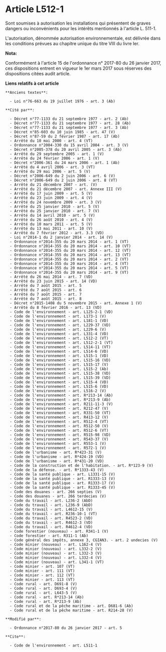 # Article L512-1

Sont soumises à autorisation les installations qui présentent de graves dangers ou inconvénients pour les intérêts mentionnés
à l'article L. 511-1.

L'autorisation, dénommée autorisation environnementale, est délivrée dans les conditions prévues au chapitre unique du titre
VIII du livre Ier.

**Nota:**

Conformément à l'article 15 de l'ordonnance n° 2017-80 du 26 janvier 2017, ces dispositions entrent en vigueur le 1er mars
2017 sous réserves des dispositions citées audit article.

**Liens relatifs à cet article**

	**Anciens textes**:

	  - Loi n°76-663 du 19 juillet 1976 - art. 3 (Ab)

	**Cité par**:

	  - Décret n°77-1133 du 21 septembre 1977 - art. 2 (Ab)
	  - Décret n°77-1133 du 21 septembre 1977 - art. 28 (Ab)
	  - Décret n°77-1133 du 21 septembre 1977 - art. 3 (Ab)
	  - Décret n°85-603 du 10 juin 1985 - art. 47 (V)
	  - Décret n°87-59 du 2 février 1987 - art. 17 (Ab)
	  - Arrêté du 10 mai 2000 - art. 4 (VT)
	  - Ordonnance n°2004-330 du 15 avril 2004 - art. 3 (V)
	  - Décret n°2005-378 du 20 avril 2005 - art. 3 (Ab)
	  - Arrêté du 29 septembre 2005 - art. 1 (V)
	  - Arrêté du 24 février 2006 - art. 1 (V)
	  - Décret n°2006-361 du 24 mars 2006 - art. 1 (Ab)
	  - Arrêté du 4 avril 2006 - art. 3 (VT)
	  - Arrêté du 29 mai 2006 - art. 5 (V)
	  - Décret n°2006-649 du 2 juin 2006 - art. 6 (V)
	  - Décret n°2006-649 du 2 juin 2006 - art. 8 (VT)
	  - Arrêté du 21 décembre 2007 - art. (V)
	  - Arrêté du 21 décembre 2007 - art. Annexe III (V)
	  - Arrêté du 17 juin 2009 - art. 5 (V)
	  - Arrêté du 23 juin 2009 - art. 4 (V)
	  - Arrêté du 24 novembre 2009 - art. 3 (V)
	  - Arrêté du 25 janvier 2010 - art. 5 (V)
	  - Arrêté du 25 janvier 2010 - art. 7 (V)
	  - Arrêté du 14 avril 2010 - art. 5 (V)
	  - Arrêté du 26 août 2010 - art. 4 (V)
	  - Arrêté du 10 mars 2011 - art. 5 (V)
	  - Arrêté du 13 mai 2011 - art. 10 (V)
	  - Arrêté du 7 février 2012 - art. 3.3 (VD)
	  - Loi n°2014-1 du 2 janvier 2014 - art. 14 (V)
	  - Ordonnance n°2014-355 du 20 mars 2014 - art. 1 (VT)
	  - Ordonnance n°2014-355 du 20 mars 2014 - art. 10 (VT)
	  - Ordonnance n°2014-355 du 20 mars 2014 - art. 12 (VT)
	  - Ordonnance n°2014-355 du 20 mars 2014 - art. 13 (VT)
	  - Ordonnance n°2014-355 du 20 mars 2014 - art. 2 (VT)
	  - Ordonnance n°2014-355 du 20 mars 2014 - art. 4 (VT)
	  - Ordonnance n°2014-355 du 20 mars 2014 - art. 5 (VT)
	  - Ordonnance n°2014-355 du 20 mars 2014 - art. 9 (VT)
	  - Arrêté du 26 mai 2014 - art. 7 (VD)
	  - Arrêté du 23 juin 2015 - art. 14 (VD)
	  - Arrêté du 7 août 2015 - art. 5
	  - Arrêté du 7 août 2015 - art. 6
	  - Arrêté du 7 août 2015 - art. 7
	  - Arrêté du 7 août 2015 - art. 8
	  - Décret n°2015-1408 du 5 novembre 2015 - art. Annexe 1 (V)
	  - Arrêté du 8 février 2016 - art. 13 (VD)
	  - Code de l'environnement - art. L125-2-1 (VD)
	  - Code de l'environnement - art. L173-1 (V)
	  - Code de l'environnement - art. L181-1 (VD)
	  - Code de l'environnement - art. L229-37 (VD)
	  - Code de l'environnement - art. L229-6 (V)
	  - Code de l'environnement - art. L331-4 (VD)
	  - Code de l'environnement - art. L512-2 (VT)
	  - Code de l'environnement - art. L512-2-1 (VT)
	  - Code de l'environnement - art. L514-11 (VT)
	  - Code de l'environnement - art. L514-6 (VD)
	  - Code de l'environnement - art. L515-1 (VD)
	  - Code de l'environnement - art. L515-16 (VD)
	  - Code de l'environnement - art. L515-17 (V)
	  - Code de l'environnement - art. L515-2 (Ab)
	  - Code de l'environnement - art. L515-38 (VD)
	  - Code de l'environnement - art. L515-39 (VD)
	  - Code de l'environnement - art. L515-4 (VD)
	  - Code de l'environnement - art. L515-6 (VD)
	  - Code de l'environnement - art. L516-2 (V)
	  - Code de l'environnement - art. R*213-14 (Ab)
	  - Code de l'environnement - art. R*213-9 (Ab)
	  - Code de l'environnement - art. R211-11-3 (V)
	  - Code de l'environnement - art. R212-47 (V)
	  - Code de l'environnement - art. R331-50 (VT)
	  - Code de l'environnement - art. R413-12 (V)
	  - Code de l'environnement - art. R512-4 (VT)
	  - Code de l'environnement - art. R512-50 (V)
	  - Code de l'environnement - art. R512-6 (VT)
	  - Code de l'environnement - art. R515-98 (VD)
	  - Code de l'environnement - art. R543-37 (V)
	  - Code de l'environnement - art. R553-1 (V)
	  - Code de l'environnement - art. R572-1 (V)
	  - Code de l'urbanisme - art. R*423-31 (V)
	  - Code de l'urbanisme - art. R*424-19 (VD)
	  - Code de l'urbanisme - art. R*431-20 (VD)
	  - Code de la construction et de l'habitation. - art. R*123-9 (V)
	  - Code de la défense. - art. R*1333-43 (V)
	  - Code de la santé publique - art. L1331-15 (V)
	  - Code de la santé publique - art. R1333-13 (V)
	  - Code de la santé publique - art. R1333-17 (V)
	  - Code de la santé publique - art. R1333-45 (V)
	  - Code des douanes - art. 266 septies (V)
	  - Code des douanes - art. 266 terdecies (V)
	  - Code du travail - art. L236-2 (AbD)
	  - Code du travail - art. L236-9 (AbD)
	  - Code du travail - art. L4612-15 (V)
	  - Code du travail - art. R236-10-1 (VT)
	  - Code du travail - art. R4523-2 (VD)
	  - Code du travail - art. R4612-3 (VD)
	  - Code du travail - art. R4612-4 (VD)
	  - Code forestier (nouveau) - art. R341-1 (V)
	  - Code forestier - art. R311-1 (Ab)
	  - Code général des impôts, annexe 3, CGIAN3. - art. 2 undecies (V)
	  - Code minier (nouveau) - art. L162-4 (V)
	  - Code minier (nouveau) - art. L332-2 (V)
	  - Code minier (nouveau) - art. L332-3 (V)
	  - Code minier (nouveau) - art. L332-4 (V)
	  - Code minier (nouveau) - art. L341-1 (VT)
	  - Code minier - art. 107 (VT)
	  - Code minier - art. 111 (VT)
	  - Code minier - art. 112 (VT)
	  - Code minier - art. 113 (VT)
	  - Code rural - art. D691-8 (V)
	  - Code rural - art. D693-4 (V)
	  - Code rural - art. L643-5 (V)
	  - Code rural - art. R*213-14 (Ab)
	  - Code rural - art. R*213-9 (Ab)
	  - Code rural et de la pêche maritime - art. D681-6 (Ab)
	  - Code rural et de la pêche maritime - art. R214-28 (V)

	**Modifié par**:

	  - Ordonnance n°2017-80 du 26 janvier 2017 - art. 5

	**Cite**:

	  - Code de l'environnement - art. L511-1

